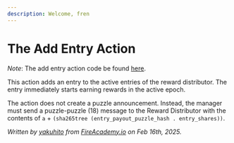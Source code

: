 ```yaml
---
description: Welcome, fren
---
```


# The Add Entry Action

_Note_: The add entry action code be found [here](https://github.com/Yakuhito/slot-machine/blob/master/puzzles/actions/reward_distributor/manager/add_entry.clsp).

This action adds an entry to the active entries of the reward distributor. The entry immediately starts earning rewards in the active epoch.

The action does not create a puzzle announcement. Instead, the manager must send a puzzle-puzzle (18) message to the Reward Distributor with the contents of `a`  + `(sha265tree (entry_payout_puzzle_hash . entry_shares))`.

_Written by_ [_yakuhito_](https://x.com/yakuh1t0) _from_ [_FireAcademy.io_](https://fireacademy.io/) _on Feb 16th, 2025._
